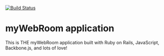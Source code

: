 [![Build Status](https://magnum.travis-ci.com/myWebRoom/mywebroom.png?token=QzyWXThqDpzDtqy2cFDY&branch=master)](https://magnum.travis-ci.com/myWebRoom/mywebroom)

# myWebRoom application

This is THE myWebRoom application built with Ruby on Rails, JavaScript, Backbone.js, and lots of love!
